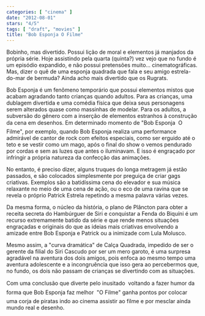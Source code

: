 ```yaml
---
categories: [ "cinema" ]
date: "2012-08-01"
stars: "4/5"
tags: [ "draft", "movies" ]
title: "Bob Esponja O Filme"
---
```

Bobinho, mas divertido. Possui lição de moral e elementos já manjados da própria série. Hoje assistindo pela quarta (quinta?) vez vejo que no fundo é um episódio expandido, e não possui pretensões muito... cinematográficas. Mas, dizer o quê de uma esponja quadrada que fala e seu amigo estrela-do-mar de bermuda? Ainda acho mais divertido que os Rugrats.

Bob Esponja é um fenômeno temporário que possui elementos mistos que acabam agradando tanto crianças quando adultos. Para as crianças, uma dublagem divertida e uma comédia física que deixa seus personagens serem alterados quase como massinhas de modelar. Para os adultos, a subversão do gênero com a inserção de elementos estranhos à construção da cena em desenhos. Em determinado momento de "Bob Esponja  O Filme", por exemplo, quando Bob Esponja realiza uma performance admirável de cantor de rock com efeitos especiais, como ser erguido até o teto e se vestir como um mago, após o final do show o vemos pendurado por cordas e sem as luzes que antes o iluminavam. E isso é engraçado por infringir a própria natureza da confecção das animações.

No entanto, é preciso dizer, alguns truques do longa metragem já estão passados, e são colocados simplesmente por preguiça de criar gags criativas. Exemplos são a batidíssima cena do elevador e sua música relaxante no meio de uma cena de ação, ou o eco de uma ravina que se revela o próprio Patrick Estrela repetindo a mesma palavra várias vezes.

Da mesma forma, o núcleo da história, o plano de Plâncton para obter a receita secreta do Hambúrguer de Siri e conquistar a Fenda do Biquíni é um recurso extremamente batido da série e que rende menos situações engraçadas e originais do que as ideias mais criativas envolvendo a amizade entre Bob Esponja e Patrick ou a inimizade com Lula Molusco.

Mesmo assim, a "curva dramática" de Calça Quadrada, impedido de ser o gerente da filial do Siri Cascudo por ser um mero garoto, é uma surpresa agradável na aventura dos dois amigos, pois enfoca ao mesmo tempo uma aventura adolescente e a incongruência que isso gera ao percebermos que, no fundo, os dois não passam de crianças se divertindo com as situações.

Com uma conclusão que diverte pelo inusitado  voltando a fazer humor da forma que Bob Esponja faz melhor  "O Filme" ganha pontos por colocar uma corja de piratas indo ao cinema assistir ao filme e por mesclar ainda mundo real e desenho.

